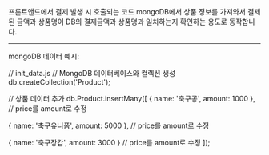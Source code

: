 프론트앤드에서 결제 발생 시 호출되는 코드
mongoDB에서 상품 정보를 가져와서 결제된 금액과 상품명이 DB의 결제금액과 상품명과 일치하는지 확인하는 용도로 동작합니다.

----------------

mongoDB 데이터 예시:

// init_data.js
// MongoDB 데이터베이스와 컬렉션 생성
db.createCollection('Product');

// 상품 데이터 추가
db.Product.insertMany([
  { name: '축구공', amount: 1000 }, // price를 amount로 수정
  
  { name: '축구유니폼', amount: 5000 }, // price를 amount로 수정
  
  { name: '축구장갑', amount: 3000 } // price를 amount로 수정
]);
